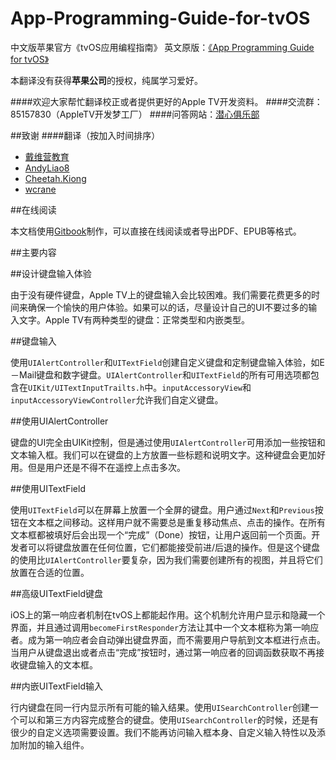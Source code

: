 # App-Programming-Guide-for-tvOS
中文版苹果官方《tvOS应用编程指南》
英文原版：[《App Programming Guide for tvOS》](https://developer.apple.com/library/prerelease/tvos/documentation/General/Conceptual/AppleTV_PG/index.html#//apple_ref/doc/uid/TP40015241-CH12-SW1)

本翻译没有获得**苹果公司**的授权，纯属学习爱好。

####欢迎大家帮忙翻译校正或者提供更好的Apple TV开发资料。
####交流群：85157830（AppleTV开发梦工厂）
####问答网站：[潜心俱乐部](http://divein.club)

##致谢
####翻译（按加入时间排序）
- [戴维营教育](http://v.diveinedu.com)
- [AndyLiao8](https://github.com/AndyLiao8)
- [Cheetah.Kiong](https://github.com/wuqiong)
- [wcrane](https://github.com/wcrane)

##在线阅读

本文档使用[Gitbook](http://diveinedu.gitbooks.io/app-programming-guide-for-tvos/)制作，可以直接在线阅读或者导出PDF、EPUB等格式。


##主要内容

##设计键盘输入体验

由于没有硬件键盘，Apple TV上的键盘输入会比较困难。我们需要花费更多的时间来确保一个愉快的用户体验。如果可以的话，尽量设计自己的UI不要过多的输入文字。Apple TV有两种类型的键盘：正常类型和内嵌类型。

##键盘输入

使用`UIAlertController`和`UITextField`创建自定义键盘和定制键盘输入体验，如E－Mail键盘和数字键盘。`UIAlertController`和`UITextField`的所有可用选项都包含在`UIKit/UITextInputTrailts.h`中。`inputAccessoryView`和`inputAccessoryViewController`允许我们自定义键盘。

##使用UIAlertController

键盘的UI完全由UIKit控制，但是通过使用`UIAlertController`可用添加一些按钮和文本输入框。我们可以在键盘的上方放置一些标题和说明文字。这种键盘会更加好用。但是用户还是不得不在遥控上点击多次。

##使用UITextField

使用`UITextField`可以在屏幕上放置一个全屏的键盘。用户通过`Next`和`Previous`按钮在文本框之间移动。这样用户就不需要总是重复移动焦点、点击的操作。在所有文本框都被填好后会出现一个“完成”（Done）按钮，让用户返回前一个页面。开发者可以将键盘放置在任何位置，它们都能接受前进/后退的操作。但是这个键盘的使用比`UIAlertController`要复杂，因为我们需要创建所有的视图，并且将它们放置在合适的位置。

##高级UITextField键盘

iOS上的第一响应者机制在tvOS上都能起作用。这个机制允许用户显示和隐藏一个界面，并且通过调用`becomeFirstResponder`方法让其中一个文本框称为第一响应者。成为第一响应者会自动弹出键盘界面，而不需要用户导航到文本框进行点击。当用户从键盘退出或者点击“完成”按钮时，通过第一响应者的回调函数获取不再接收键盘输入的文本框。

##内嵌UITextField输入

行内键盘在同一行内显示所有可能的输入结果。使用`UISearchController`创建一个可以和第三方内容完成整合的键盘。使用`UISearchController`的时候，还是有很少的自定义选项需要设置。我们不能再访问输入框本身、自定义输入特性以及添加附加的输入组件。